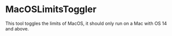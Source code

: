 # MacOSLimitsToggler
This tool toggles the limits of MacOS, it should only run on a Mac with OS 14 and above.
